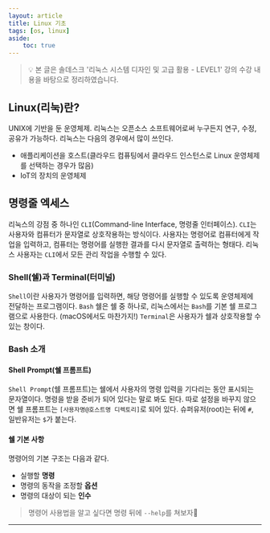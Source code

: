 ```yaml
---
layout: article
title: Linux 기초
tags: [os, linux]
aside:
    toc: true
---
```


> 💡 본 글은 솔데스크 '리눅스 시스템 디자인 및 고급 활용 - LEVEL1' 강의 수강 내용을 바탕으로 정리하였습니다.

## Linux(리눅)란?
UNIX에 기반을 둔 운영체제. 리눅스는 오픈소스 소프트웨어로써 누구든지 연구, 수정, 공유가 가능하다.
리눅스는 다음의 경우에서 많이 쓰인다.
+ 애플리케이션을 호스트(클라우드 컴퓨팅에서 클라우드 인스턴스로 Linux 운영체제를 선택하는 경우가 많음)
+ IoT의 장치의 운영체제


## 명령줄 엑세스
리눅스의 강점 중 하나인 `CLI`(Command-line Interface, 명령줄 인터페이스).
`CLI`는 사용자와 컴퓨터가 문자열로 상호작용하는 방식이다. 사용자는 명령어로 컴퓨터에게 작업을 입력하고, 컴퓨터는 명령어를 실행한 결과를 다시 문자열로 출력하는 형태다. 리눅스 사용자는 `CLI`에서 모든 관리 작업을 수행할 수 있다.

### Shell(쉘)과 Terminal(터미널)
`Shell`이란 사용자가 명령어를 입력하면, 해당 명령어를 실행할 수 있도록 운영체제에 전달하는 프로그램이다. `Bash` 쉘은 쉘 중 하나로, 리눅스에서는 `Bash`를 기본 쉘 프로그램으로 사용한다. (macOS에서도 마찬가지!)
`Terminal`은 사용자가 쉘과 상호작용할 수 있는 창이다.

### Bash 소개
#### Shell Prompt(쉘 프롬프트)
`Shell Prompt`(쉘 프롬프트)는 쉘에서 사용자의 명령 입력을 기다리는 동안 표시되는 문자열이다. 명령을 받을 준비가 되어 있다는 말로 봐도 된다.
따로 설정을 바꾸지 않으면 쉘 프롬프트는 `[사용자명@호스트명 디렉토리]`로 되어 있다. 슈퍼유저(root)는 뒤에 `#`, 일반유저는 `$`가 붙는다.

#### 쉘 기본 사항
명령어의 기본 구조는 다음과 같다.
+ 실행할 **명령**
+ 명령의 동작을 조정할 **옵션**
+ 명령의 대상이 되는 **인수**

> 명령어 사용법을 알고 싶다면 명령 뒤에 `--help`를 쳐보자🙌

<!--more-->

---
